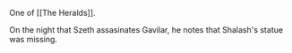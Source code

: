 One of [[The Heralds]].


On the night that Szeth assasinates Gavilar, he notes that Shalash's statue was missing.